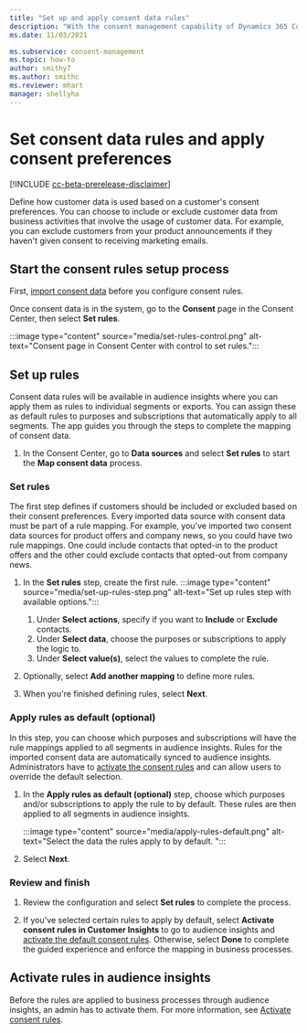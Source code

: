 ```yaml
---
title: "Set up and apply consent data rules"
description: "With the consent management capability of Dynamics 365 Customer Insights, you can define how data is used based on a customer's consent preferences."
ms.date: 11/03/2021

ms.subservice: consent-management
ms.topic: how-to
author: smithy7
ms.author: smithc
ms.reviewer: mhart
manager: shellyha
---
```


# Set consent data rules and apply consent preferences

[!INCLUDE [cc-beta-prerelease-disclaimer](includes/cc-beta-prerelease-disclaimer.md)]

Define how customer data is used based on a customer's consent preferences. You can choose to include or exclude customer data from business activities that involve the usage of customer data. For example, you can exclude customers from your product announcements if they haven't given consent to receiving marketing emails.

## Start the consent rules setup process

First, [import consent data](import-consent-data.md) before you configure consent rules. 

Once consent data is in the system, go to the **Consent** page in the Consent Center, then select **Set rules**.

:::image type="content" source="media/set-rules-control.png" alt-text="Consent page in Consent Center with control to set rules.":::

## Set up rules

Consent data rules will be available in audience insights where you can apply them as rules to individual segments or exports. You can assign these as default rules to purposes and subscriptions that automatically apply to all segments. The app guides you through the steps to complete the mapping of consent data. 

1. In the Consent Center, go to **Data sources** and select **Set rules** to start the **Map consent data** process.

### Set rules

The first step defines if customers should be included or excluded based on their consent preferences. Every imported data source with consent data must be part of a rule mapping. For example, you've imported two consent data sources for product offers and company news, so you could have two rule mappings. One could include contacts that opted-in to the product offers and the other could exclude contacts that opted-out from company news.

1. In the **Set rules** step, create the first rule.
   :::image type="content" source="media/set-up-rules-step.png" alt-text="Set up rules step with available options."::: 
    1. Under **Select actions**, specify if you want to **Include** or **Exclude** contacts. 
    1. Under **Select data**, choose the purposes or subscriptions to apply the logic to. 
    1. Under **Select value(s)**, select the values to complete the rule.

1. Optionally, select **Add another mapping** to define more rules.

1. When you're finished defining rules, select **Next**.

### Apply rules as default (optional)

In this step, you can choose which purposes and subscriptions will have the rule mappings applied to all segments in audience insights. Rules for the imported consent data are automatically synced to audience insights. Administrators have to [activate the consent rules](../audience-insights/activate-consent.md) and can allow users to override the default selection.

1. In the **Apply rules as default (optional)** step, choose which purposes and/or subscriptions to apply the rule to by default. These rules are then applied to all segments in audience insights.

   :::image type="content" source="media/apply-rules-default.png" alt-text="Select the data the rules apply to by default. ":::

1. Select **Next**.

### Review and finish

1. Review the configuration and select **Set rules** to complete the process. 

1. If you've selected certain rules to apply by default, select **Activate consent rules in Customer Insights** to go to audience insights and [activate the default consent rules](../audience-insights/activate-consent.md). Otherwise, select **Done** to complete the guided experience and enforce the mapping in business processes.

## Activate rules in audience insights

Before the rules are applied to business processes through audience insights, an admin has to activate them. For more information, see [Activate consent rules](../audience-insights/activate-consent.md).
